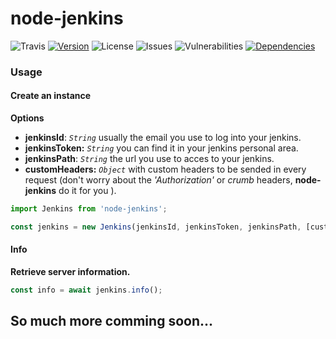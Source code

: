 # node-jenkins

![Travis][travis-image]
[![Version][npm-image]][npm-url]
![License][license-image]
![Issues][issues-image]
![Vulnerabilities][vul-image]
[![Dependencies][deps-image]][deps-url]

### Usage

#### Create an instance

__Options__

* __jenkinsId__: _`String`_ usually the email you use to log into your jenkins.
* __jenkinsToken:__ _`String`_ you can find it in your jenkins personal area.
* __jenkinsPath__: _`String`_ the url you use to acces to your jenkins.
* __customHeaders:__ _`Object`_ with custom headers to be sended in every request (don't worry about the _'Authorization'_ or _crumb_ headers, __node-jenkins__ do it for you ).

```js
import Jenkins from 'node-jenkins';

const jenkins = new Jenkins(jenkinsId, jenkinsToken, jenkinsPath, [customHeaders]);
```


#### Info

__Retrieve server information.__

```js
const info = await jenkins.info();
```


## So much more comming soon...

[travis-image]: https://travis-ci.org/cuni0716/node-jenkins.svg?branch=master
[license-image]: https://img.shields.io/npm/l/node-jenkins.svg
[issues-image]: https://img.shields.io/github/issues/cuni0716/node-jenkins.svg
[deps-image]: https://david-dm.org/cuni0716/node-jenkins.svg
[deps-url]: https://david-dm.org/cuni0716/node-jenkins
[vul-image]: https://snyk.io/test/github/cuni0716/node-jenkins.git/badge.svg
[npm-image]: https://img.shields.io/npm/v/node-jenkins.svg
[npm-url]: https://npmjs.org/package/node-jenkins
